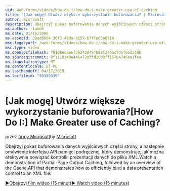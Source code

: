 ```yaml
---
uid: web-forms/videos/how-do-i/how-do-i-make-greater-use-of-caching
title: '[Jak mogę] Utwórz większe wykorzystanie buforowania? | Microsoft Docs'
author: microsoft
description: Obejrzyj pokaz buforowania danych wyjściowych części strony, a następnie omówienie interfejsu API pamięci podręcznej, który demonstruje, jak można efektywnie powiązać prezentacji danych...
ms.author: riande
ms.date: 01/16/2006
ms.assetid: 39ad66b4-30f3-48da-b157-b7ffe65b671b
msc.legacyurl: /web-forms/videos/how-do-i/how-do-i-make-greater-use-of-caching
msc.type: video
ms.openlocfilehash: 78108edae6736242d497b88f376ac7d6766d530b
ms.sourcegitcommit: 0f1119340e4464720cfd16d0ff15764746ea1fea
ms.translationtype: MT
ms.contentlocale: pl-PL
ms.lasthandoff: 04/17/2019
ms.locfileid: "59389339"
---
```

# <a name="how-do-i-make-greater-use-of-caching"></a><span data-ttu-id="a92b6-104">[Jak mogę] Utwórz większe wykorzystanie buforowania?</span><span class="sxs-lookup"><span data-stu-id="a92b6-104">[How Do I:] Make Greater use of Caching?</span></span>

<span data-ttu-id="a92b6-105">przez [firmy Microsoft](https://github.com/microsoft)</span><span class="sxs-lookup"><span data-stu-id="a92b6-105">by [Microsoft](https://github.com/microsoft)</span></span>

<span data-ttu-id="a92b6-106">Obejrzyj pokaz buforowania danych wyjściowych części strony, a następnie omówienie interfejsu API pamięci podręcznej, który demonstruje, jak można efektywnie powiązać kontrolki prezentacji danych do pliku XML.</span><span class="sxs-lookup"><span data-stu-id="a92b6-106">Watch a demonstration of Partial-Page Output Caching, followed by an overview of the Cache API that demonstrates how to efficiently bind a data presentation control to an XML file.</span></span>

[<span data-ttu-id="a92b6-107">&#9654;Obejrzyj film wideo (15 minut)</span><span class="sxs-lookup"><span data-stu-id="a92b6-107">&#9654; Watch video (15 minutes)</span></span>](https://channel9.msdn.com/Blogs/ASP-NET-Site-Videos/how-do-i-make-greater-use-of-caching)
